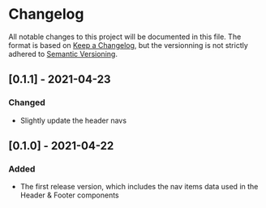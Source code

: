 # Changelog

All notable changes to this project will be documented in this file. The format is based on [Keep a Changelog](https://keepachangelog.com/en/1.0.0/), but the versionning is not strictly adhered to [Semantic Versioning](https://semver.org/spec/v2.0.0.html).

## [0.1.1] - 2021-04-23

### Changed

- Slightly update the header navs

## [0.1.0] - 2021-04-22

### Added

- The first release version, which includes the nav items data used in the Header & Footer components
